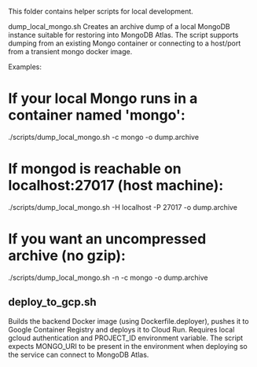 This folder contains helper scripts for local development.

dump_local_mongo.sh
Creates an archive dump of a local MongoDB instance suitable for restoring into MongoDB Atlas. The script supports dumping from an existing Mongo container or connecting to a host/port from a transient mongo docker image.

Examples:

# If your local Mongo runs in a container named 'mongo':
./scripts/dump_local_mongo.sh -c mongo -o dump.archive

# If mongod is reachable on localhost:27017 (host machine):
./scripts/dump_local_mongo.sh -H localhost -P 27017 -o dump.archive

# If you want an uncompressed archive (no gzip):
./scripts/dump_local_mongo.sh -n -c mongo -o dump.archive

deploy_to_gcp.sh
-----------------
Builds the backend Docker image (using Dockerfile.deployer), pushes it to Google Container Registry and deploys it to Cloud Run. Requires local gcloud authentication and PROJECT_ID environment variable. The script expects MONGO_URI to be present in the environment when deploying so the service can connect to MongoDB Atlas.
